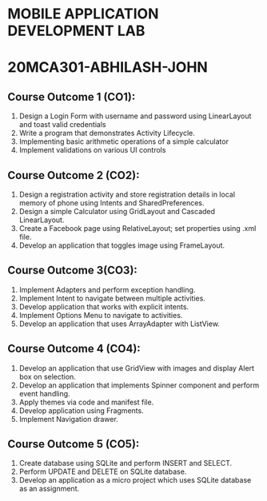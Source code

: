 # MOBILE APPLICATION DEVELOPMENT LAB
# 20MCA301-ABHILASH-JOHN



## Course Outcome 1 (CO1): 

1. Design a Login Form with username and password using LinearLayout and toast valid credentials
2. Write a program that demonstrates Activity Lifecycle.
3. Implementing basic arithmetic operations of a simple calculator
4. Implement validations on various UI controls

## Course Outcome 2 (CO2):
1. Design a registration activity and store registration details in local memory of phone using Intents and SharedPreferences.
2. Design a simple Calculator using GridLayout and Cascaded LinearLayout.
3. Create a Facebook page using RelativeLayout; set properties using .xml file.
4. Develop an application that toggles image using FrameLayout.

## Course Outcome 3(CO3):
1. Implement Adapters and perform exception handling.
2. Implement Intent to navigate between multiple activities.
3. Develop application that works with explicit intents.
4. Implement Options Menu to navigate to activities.
5. Develop an application that uses ArrayAdapter with ListView.

## Course Outcome 4 (CO4): 
1. Develop an application that use GridView with images and display Alert box on selection.
2. Develop an application that implements Spinner component and perform event handling.
3. Apply themes via code and manifest file.
4. Develop application using Fragments.
5. Implement Navigation drawer.

## Course Outcome 5 (CO5): 
1. Create database using SQLite and perform INSERT and SELECT.
2. Perform UPDATE and DELETE on SQLite database.
3. Develop an application as a micro project which uses SQLite database as an assignment.
